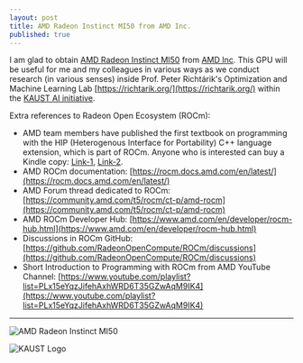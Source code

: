 ```yaml
---
layout: post
title: AMD Radeon Instinct MI50 from AMD Inc.
published: true
---
```


I am glad to obtain [AMD Radeon Instinct MI50](https://www.amd.com/en/products/professional-graphics/instinct-mi50) from [AMD Inc](https://www.amd.com/en.html). This GPU will be useful for me and my colleagues in various ways as we conduct research (in various senses) inside Prof. Peter Richtárik's Optimization and Machine Learning Lab [https://richtarik.org/](https://richtarik.org/) within the [KAUST AI initiative](https://cemse.kaust.edu.sa/ai/ai).

Extra references to Radeon Open Ecosystem (ROCm):

* AMD team members have published the first textbook on programming with the HIP (Heterogenous Interface for Portability) C++ language extension, which is part of ROCm. Anyone who is interested can buy a Kindle copy: [Link-1](https://www.barnesandnoble.com/w/accelerated-computing-with-hip-yifan-sun/1142866934), [Link-2](https://www.amazon.co.jp/dp/B0BR8KSS7K).
* AMD ROCm documentation: [https://rocm.docs.amd.com/en/latest/](https://rocm.docs.amd.com/en/latest/)
* AMD Forum thread dedicated to ROCm: [https://community.amd.com/t5/rocm/ct-p/amd-rocm](https://community.amd.com/t5/rocm/ct-p/amd-rocm)
* AMD ROCm Developer Hub: [https://www.amd.com/en/developer/rocm-hub.html](https://www.amd.com/en/developer/rocm-hub.html)
* Discussions in ROCm GitHub: [https://github.com/RadeonOpenCompute/ROCm/discussions](https://github.com/RadeonOpenCompute/ROCm/discussions)
* Short Introduction to Programming with ROCm from AMD YouTube Channel: [https://www.youtube.com/playlist?list=PLx15eYqzJifehAxhWRD6T35GZwAqM9IK4](https://www.youtube.com/playlist?list=PLx15eYqzJifehAxhWRD6T35GZwAqM9IK4)

---

![AMD Radeon Instinct MI50](https://burlachenkok.github.io/materials/amd-mi50-gpu.jpg)

![KAUST Logo](https://burlachenkok.github.io/materials/KAUST-logo.png)
